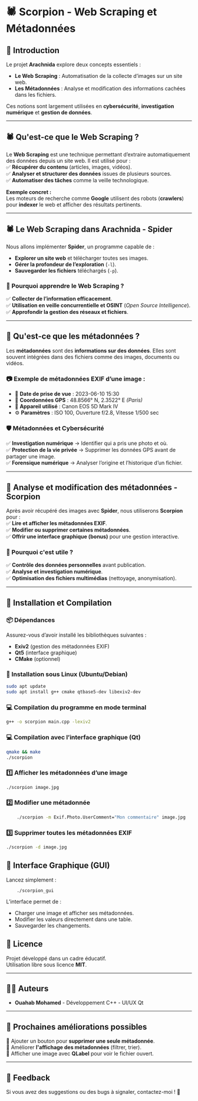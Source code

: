 # 🕷️ Scorpion - Web Scraping et Métadonnées  

## 📌 Introduction  

Le projet **Arachnida** explore deux concepts essentiels :  
- **Le Web Scraping** : Automatisation de la collecte d’images sur un site web.  
- **Les Métadonnées** : Analyse et modification des informations cachées dans les fichiers.  

Ces notions sont largement utilisées en **cybersécurité**, **investigation numérique** et **gestion de données**.  

---

## 🕷️ Qu'est-ce que le Web Scraping ?  

Le **Web Scraping** est une technique permettant d’extraire automatiquement des données depuis un site web. Il est utilisé pour :  
✅ **Récupérer du contenu** (articles, images, vidéos).  
✅ **Analyser et structurer des données** issues de plusieurs sources.  
✅ **Automatiser des tâches** comme la veille technologique.  

**Exemple concret :**  
Les moteurs de recherche comme **Google** utilisent des robots (**crawlers**) pour **indexer** le web et afficher des résultats pertinents.  

---

## 🕷️ Le Web Scraping dans Arachnida - Spider  

Nous allons implémenter **Spider**, un programme capable de :  
- **Explorer un site web** et télécharger toutes ses images.  
- **Gérer la profondeur de l’exploration** (`-l`).  
- **Sauvegarder les fichiers** téléchargés (`-p`).  

### 🚀 Pourquoi apprendre le Web Scraping ?  
✅ **Collecter de l’information efficacement**.  
✅ **Utilisation en veille concurrentielle et OSINT** (*Open Source Intelligence*).  
✅ **Approfondir la gestion des réseaux et fichiers**.  

---

## 🦂 Qu'est-ce que les métadonnées ?  

Les **métadonnées** sont des **informations sur des données**. Elles sont souvent intégrées dans des fichiers comme des images, documents ou vidéos.  

### 📷 Exemple de métadonnées EXIF d’une image :  
- 📅 **Date de prise de vue** : 2023-06-10 15:30  
- 📍 **Coordonnées GPS** : 48.8566° N, 2.3522° E *(Paris)*  
- 📸 **Appareil utilisé** : Canon EOS 5D Mark IV  
- ⚙️ **Paramètres** : ISO 100, Ouverture f/2.8, Vitesse 1/500 sec  

### 🛡️ Métadonnées et Cybersécurité  
✅ **Investigation numérique** → Identifier qui a pris une photo et où.  
✅ **Protection de la vie privée** → Supprimer les données GPS avant de partager une image.  
✅ **Forensique numérique** → Analyser l’origine et l’historique d’un fichier.  

---

## 🦂 Analyse et modification des métadonnées - Scorpion  

Après avoir récupéré des images avec **Spider**, nous utiliserons **Scorpion** pour :  
✅ **Lire et afficher les métadonnées EXIF**.  
✅ **Modifier ou supprimer certaines métadonnées**.  
✅ **Offrir une interface graphique (bonus)** pour une gestion interactive.  

### 🚀 Pourquoi c'est utile ?  
✅ **Contrôle des données personnelles** avant publication.  
✅ **Analyse et investigation numérique**.  
✅ **Optimisation des fichiers multimédias** (nettoyage, anonymisation).  

---

## 📂 Installation et Compilation  

### 📦 Dépendances  
Assurez-vous d’avoir installé les bibliothèques suivantes :  
- **Exiv2** (gestion des métadonnées EXIF)  
- **Qt5** (interface graphique)  
- **CMake** (optionnel)  

### 🔧 Installation sous Linux (Ubuntu/Debian)
```sh
sudo apt update
sudo apt install g++ cmake qtbase5-dev libexiv2-dev
```

### 💻 Compilation du programme en mode terminal
```sh
g++ -o scorpion main.cpp -lexiv2
```

### 💻 Compilation avec l’interface graphique (Qt)
```sh
qmake && make
./scorpion
```
### 1️⃣ Afficher les métadonnées d’une image

```sh
./scorpion image.jpg
```

### 2️⃣ Modifier une métadonnée
```sh
    ./scorpion -m Exif.Photo.UserComment="Mon commentaire" image.jpg
```

### 3️⃣ Supprimer toutes les métadonnées EXIF

```sh
./scorpion -d image.jpg
```

## 🎨 Interface Graphique (GUI)
Lancez simplement :
```
    ./scorpion_gui
```
L’interface permet de :
 - Charger une image et afficher ses métadonnées.
 - Modifier les valeurs directement dans une table.
 - Sauvegarder les changements.


## 📜 Licence  

Projet développé dans un cadre éducatif.  
Utilisation libre sous licence **MIT**.  

---

## 👨‍💻 Auteurs  

- **Ouahab Mohamed** - Développement C++ - UI/UX Qt  

---

## 🎯 Prochaines améliorations possibles  

🚀 Ajouter un bouton pour **supprimer une seule métadonnée**.  
🚀 Améliorer **l'affichage des métadonnées** (filtrer, trier).  
🚀 Afficher une image avec **QLabel** pour voir le fichier ouvert.  

---

## 📩 Feedback  

Si vous avez des suggestions ou des bugs à signaler, contactez-moi ! 🚀  
